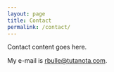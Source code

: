 ```yaml
---
layout: page
title: Contact
permalink: /contact/
---
```


Contact content goes here.

My e-mail is [rbulle@tutanota.com](mailto:rbulle@tutanota.com).
